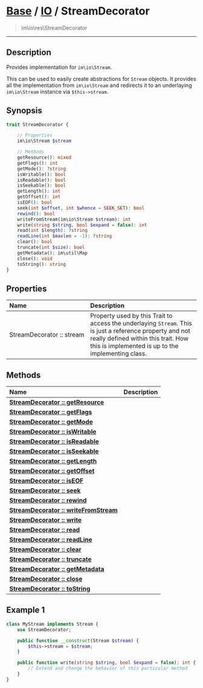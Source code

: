 # [Base](Base.md) / [IO](IO.md) / StreamDecorator
 > im\io\res\StreamDecorator
____

## Description
Provides implementation for `im\io\Stream`.

This can be used to easily create abstractions for `Stream` objects.
It provides all the implementation from `im\io\Stream` and redirects it to
an underlaying `im\io\Stream` instance via `$this->stream`.

## Synopsis
```php
trait StreamDecorator {

    // Properties
    im\io\Stream $stream

    // Methods
    getResource(): mixed
    getFlags(): int
    getMode(): ?string
    isWritable(): bool
    isReadable(): bool
    isSeekable(): bool
    getLength(): int
    getOffset(): int
    isEOF(): bool
    seek(int $offset, int $whence = SEEK_SET): bool
    rewind(): bool
    writeFromStream(im\io\Stream $stream): int
    write(string $string, bool $expand = false): int
    read(int $length): ?string
    readLine(int $maxlen = -1): ?string
    clear(): bool
    truncate(int $size): bool
    getMetadata(): im\util\Map
    close(): void
    toString(): string
}
```

## Properties
| Name | Description |
| :--- | :---------- |
| StreamDecorator&nbsp;::&nbsp;stream | Property used by this Trait to access the underlaying `Stream`. This is just a reference property and not really defined within this trait. How this is implemented is up to the implementing class. |

## Methods
| Name | Description |
| :--- | :---------- |
| [__StreamDecorator&nbsp;::&nbsp;getResource__](IO-StreamDecorator_getResource.md) |  |
| [__StreamDecorator&nbsp;::&nbsp;getFlags__](IO-StreamDecorator_getFlags.md) |  |
| [__StreamDecorator&nbsp;::&nbsp;getMode__](IO-StreamDecorator_getMode.md) |  |
| [__StreamDecorator&nbsp;::&nbsp;isWritable__](IO-StreamDecorator_isWritable.md) |  |
| [__StreamDecorator&nbsp;::&nbsp;isReadable__](IO-StreamDecorator_isReadable.md) |  |
| [__StreamDecorator&nbsp;::&nbsp;isSeekable__](IO-StreamDecorator_isSeekable.md) |  |
| [__StreamDecorator&nbsp;::&nbsp;getLength__](IO-StreamDecorator_getLength.md) |  |
| [__StreamDecorator&nbsp;::&nbsp;getOffset__](IO-StreamDecorator_getOffset.md) |  |
| [__StreamDecorator&nbsp;::&nbsp;isEOF__](IO-StreamDecorator_isEOF.md) |  |
| [__StreamDecorator&nbsp;::&nbsp;seek__](IO-StreamDecorator_seek.md) |  |
| [__StreamDecorator&nbsp;::&nbsp;rewind__](IO-StreamDecorator_rewind.md) |  |
| [__StreamDecorator&nbsp;::&nbsp;writeFromStream__](IO-StreamDecorator_writeFromStream.md) |  |
| [__StreamDecorator&nbsp;::&nbsp;write__](IO-StreamDecorator_write.md) |  |
| [__StreamDecorator&nbsp;::&nbsp;read__](IO-StreamDecorator_read.md) |  |
| [__StreamDecorator&nbsp;::&nbsp;readLine__](IO-StreamDecorator_readLine.md) |  |
| [__StreamDecorator&nbsp;::&nbsp;clear__](IO-StreamDecorator_clear.md) |  |
| [__StreamDecorator&nbsp;::&nbsp;truncate__](IO-StreamDecorator_truncate.md) |  |
| [__StreamDecorator&nbsp;::&nbsp;getMetadata__](IO-StreamDecorator_getMetadata.md) |  |
| [__StreamDecorator&nbsp;::&nbsp;close__](IO-StreamDecorator_close.md) |  |
| [__StreamDecorator&nbsp;::&nbsp;toString__](IO-StreamDecorator_toString.md) |  |

## Example 1
```php
class MyStream implements Stream {
    use StreamDecorator;

    public function __construct(Stream $stream) {
        $this->stream = $stream;
    }

    public function write(string $string, bool $expand = false): int {
        // Extend and change the behavior of this particular method
    }
}
```
